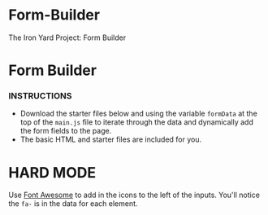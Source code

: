 # Form-Builder
The Iron Yard Project: Form Builder


# Form Builder
### INSTRUCTIONS

- Download the starter files below and using the variable `formData` at the top of the `main.js` file to iterate through 
the data and dynamically add the form fields to the page.
- The basic HTML and starter files are included for you.

# HARD MODE

Use [Font Awesome](http://fontawesome.io/) to add in the icons to the left of the inputs. You'll notice the `fa-` is in 
the data for each element.
